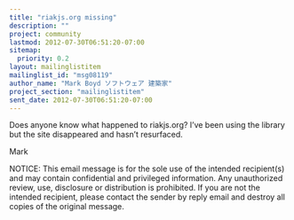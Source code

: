```yaml
---
title: "riakjs.org missing"
description: ""
project: community
lastmod: 2012-07-30T06:51:20-07:00
sitemap:
  priority: 0.2
layout: mailinglistitem
mailinglist_id: "msg08119"
author_name: "Mark Boyd ソフトウェア 建築家"
project_section: "mailinglistitem"
sent_date: 2012-07-30T06:51:20-07:00
---
```



Does anyone know what happened to riakjs.org? I’ve been using the library but 
the site disappeared and hasn’t resurfaced.

Mark


 NOTICE: This email message is for the sole use of the intended recipient(s) 
and may contain confidential and privileged information. Any unauthorized 
review, use, disclosure or distribution is prohibited. If you are not the 
intended recipient, please contact the sender by reply email and destroy all 
copies of the original message.
